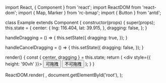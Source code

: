 import React, { Component } from 'react';
import ReactDOM from 'react-dom';
import { Map, Marker } from 'rc-bmap';
import { Button } from 'antd';

class Example extends Component {
  constructor(props) {
    super(props);
    this.state = {
      center: { 
        lng: 116.404,
        lat: 39.915,
      },
      dragging: false,
    };
  }

  handleDragging = () => {
    this.setState({
      dragging: true,
    });
  }

  handleCancelDragging = () => {
    this.setState({
      dragging: false,
    });
  }

  render() {
    const { center, dragging } = this.state;
    return (
      <div style={{ height: '90vh' }}>
        <Map
          ak="WAeVpuoSBH4NswS30GNbCRrlsmdGB5Gv"
          center={center}
          zoom={15}
          scrollWheelZoom
        >
          <Marker
            point={center}
            dragging={dragging}
          />
          <Button onClick={this.handleDragging}>可拖拽</Button>
          <Button onClick={this.handleCancelDragging}>不可拖拽</Button>
        </Map>
      </div>
    );
  }
}

ReactDOM.render(
  <Example />,
  document.getElementById('root'),
);
